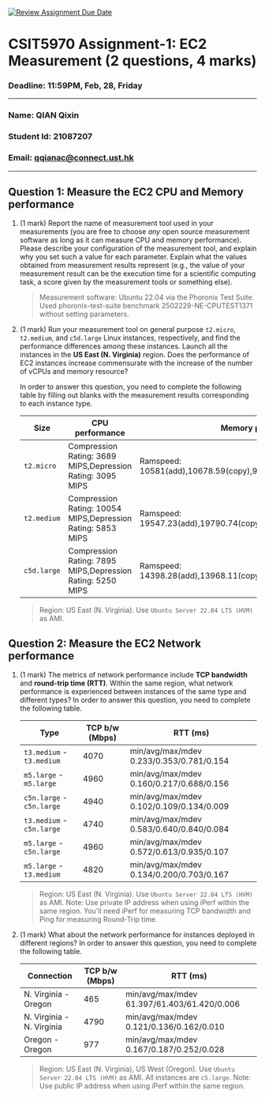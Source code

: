 [![Review Assignment Due Date](https://classroom.github.com/assets/deadline-readme-button-22041afd0340ce965d47ae6ef1cefeee28c7c493a6346c4f15d667ab976d596c.svg)](https://classroom.github.com/a/IAASVEAZ)
# CSIT5970 Assignment-1: EC2 Measurement (2 questions, 4 marks)

### Deadline: 11:59PM, Feb, 28, Friday

---

### Name: QIAN Qixin
### Student Id: 21087207
### Email: qqianac@connect.ust.hk

---

## Question 1: Measure the EC2 CPU and Memory performance

1. (1 mark) Report the name of measurement tool used in your measurements (you are free to choose *any* open source measurement software as long as it can measure CPU and memory performance). Please describe your configuration of the measurement tool, and explain why you set such a value for each parameter. Explain what the values obtained from measurement results represent (e.g., the value of your measurement result can be the execution time for a scientific computing task, a score given by the measurement tools or something else).

    > Measurement software: Ubuntu 22.04 via the Phoronix Test Suite.
    > Used phoronix-test-suite benchmark 2502229-NE-CPUTEST1371 without setting parameters.

2. (1 mark) Run your measurement tool on general purpose `t2.micro`, `t2.medium`, and `c5d.large` Linux instances, respectively, and find the performance differences among these instances. Launch all the instances in the **US East (N. Virginia)** region. Does the performance of EC2 instances increase commensurate with the increase of the number of vCPUs and memory resource?

    In order to answer this question, you need to complete the following table by filling out blanks with the measurement results corresponding to each instance type.

    | Size        | CPU performance | Memory performance |
    | ----------- | --------------- | ------------------ |
    | `t2.micro` |Compression Rating: 3689 MIPS,Depression Rating: 3095 MIPS|Ramspeed: 10581(add),10678.59(copy),9907.11(scale),10642.41(triad)|
    | `t2.medium`|Compression Rating: 10054 MIPS,Depression Rating: 5853 MIPS|Ramspeed: 19547.23(add),19790.74(copy),17300.29(scale),20611.8(triad)|
    | `c5d.large`|Compression Rating: 7895 MIPS,Depression Rating: 5250 MIPS|Ramspeed: 14398.28(add),13968.11(copy),13749.27(scale),14197.5(triad)|

    > Region: US East (N. Virginia). Use `Ubuntu Server 22.04 LTS (HVM)` as AMI.

## Question 2: Measure the EC2 Network performance

1. (1 mark) The metrics of network performance include **TCP bandwidth** and **round-trip time (RTT)**. Within the same region, what network performance is experienced between instances of the same type and different types? In order to answer this question, you need to complete the following table.

    | Type                      | TCP b/w (Mbps) | RTT (ms) |
    | ------------------------- | -------------- | -------- |
    | `t3.medium` - `t3.medium` |  4070          | min/avg/max/mdev 0.233/0.353/0.781/0.154|
    | `m5.large` - `m5.large`   |  4960          | min/avg/max/mdev 0.160/0.217/0.688/0.156|
    | `c5n.large` - `c5n.large` |  4940          | min/avg/max/mdev 0.102/0.109/0.134/0.009|
    | `t3.medium` - `c5n.large` |  4740          | min/avg/max/mdev 0.583/0.640/0.840/0.084|
    | `m5.large` - `c5n.large`  |  4960          | min/avg/max/mdev 0.572/0.613/0.935/0.107|
    | `m5.large` - `t3.medium`  |  4820          | min/avg/max/mdev 0.134/0.200/0.703/0.167|

    > Region: US East (N. Virginia). Use `Ubuntu Server 22.04 LTS (HVM)` as AMI. Note: Use private IP address when using iPerf within the same region. You'll need iPerf for measuring TCP bandwidth and Ping for measuring Round-Trip time.

2. (1 mark) What about the network performance for instances deployed in different regions? In order to answer this question, you need to complete the following table.

    | Connection                | TCP b/w (Mbps) | RTT (ms) |
    | ------------------------- | -------------- | -------- |
    | N. Virginia - Oregon      |465             |min/avg/max/mdev 61.397/61.403/61.420/0.006|
    | N. Virginia - N. Virginia |4790            |min/avg/max/mdev 0.121/0.136/0.162/0.010|
    | Oregon - Oregon           |977             |min/avg/max/mdev 0.167/0.187/0.252/0.028|
 
    > Region: US East (N. Virginia), US West (Oregon). Use `Ubuntu Server 22.04 LTS (HVM)` as AMI. All instances are `c5.large`. Note: Use public IP address when using iPerf within the same region.
